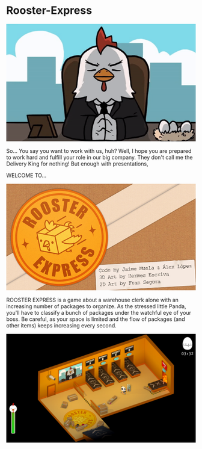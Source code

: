 # Rooster-Express

![A gif of the boss (a rooster) talking](rooster_talking.gif?raw=true "A gif of the boss (a rooster) talking")

So... You say you want to work with us, huh? Well, I hope you are prepared to work hard and fulfill your role in our big company.
They don't call me the Delivery King for nothing! But enough with presentations,

WELCOME TO...

![The company logo]( 	rooster_express_logo.jpg?raw=true "The company logo")

ROOSTER EXPRESS is a game about a warehouse clerk alone with an increasing number of packages to organize. As the stressed little Panda, you'll have to classify a bunch of packages under the watchful eye of your boss. Be careful, as your space is limited and the flow of packages (and other items) keeps increasing every second.

![A screenshot of the game](game_screenshot.jpg?raw=true "A screenshot of the game")
